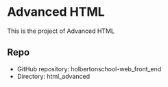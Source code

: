 # Advanced HTML

This is the project of Advanced HTML

## Repo
* GitHub repository: holbertonschool-web_front_end
* Directory: html_advanced

